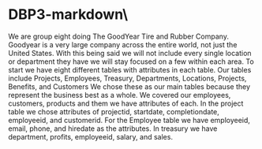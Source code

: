 # DBP3-markdown\
  We are group eight doing The GoodYear Tire and Rubber Company. Goodyear is a very large company across the entire world, not just the United States. With this being said we will not include every single location or department they have we will stay focused on a few within each area. To start we have eight different tables with attributes in each table. Our tables include Projects, Employees, Treasury, Departments, Locations, Projects, Benefits, and Customers
  We chose these as our main tables because they represent the business best as a whole. We covered our employees, customers, products and them we have attributes of each. In the project table we chose attributes of projectid, startdate, completiondate, employeeid, and customerid. For the Employee table we have employeeid, email, phone, and hiredate as the attributes. In treasury we have department, profits, employeeid, salary, and sales. 
